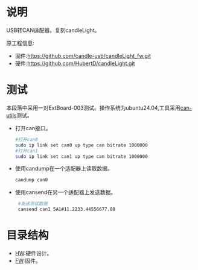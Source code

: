 # 说明

USB转CAN适配器。复刻candleLight。

原工程信息:

- 固件:https://github.com/candle-usb/candleLight_fw.git
- 硬件:https://github.com/HubertD/candleLight.git

# 测试

本段落中采用一对ExtBoard-003测试。操作系统为ubuntu24.04,工具采用[can-utils](https://github.com/linux-can/can-utils)测试。

- 打开can接口。

  ```bash
  #打开can0
  sudo ip link set can0 up type can bitrate 1000000
  #打开can1
  sudo ip link set can1 up type can bitrate 1000000
  ```

  

- 使用candump在一个适配器上读取数据。

  ```bash
  candump can0
  ```

  

- 使用cansend在另一个适配器上发送数据。

  ```bash
   #发送测试数据
   cansend can1 5A1#11.2233.44556677.88
  ```





# 目录结构

- [HW](HW):硬件设计。
- [FW](FW):固件。

